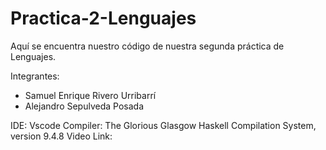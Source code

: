 # Practica-2-Lenguajes
Aquí se encuentra nuestro código de nuestra segunda práctica de Lenguajes.

Integrantes: 
- Samuel Enrique Rivero Urribarrí
- Alejandro Sepulveda Posada

IDE: Vscode
Compiler: The Glorious Glasgow Haskell Compilation System, version 9.4.8
Video Link:
